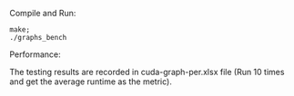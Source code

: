 
Compile and Run: 

```
make;
./graphs_bench
```

Performance:

The testing results are recorded in cuda-graph-per.xlsx file (Run 10 times and get the average runtime as the metric).